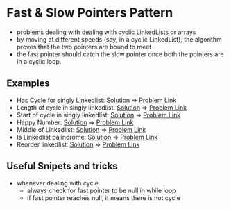 # Fast & Slow Pointers Pattern

- problems dealing with dealing with cyclic LinkedLists or arrays
- by moving at different speeds (say, in a cyclic LinkedList), the algorithm proves that the two pointers are bound to meet
- the fast pointer should catch the slow pointer once both the pointers are in a cyclic loop.

## Examples

- Has Cycle for singly Linkedlist: [Solution](/src/fast-slow-pointers/singly-ll-has-cycle.ts) => [Problem Link](https://leetcode.com/problems/linked-list-cycle/)
- Length of cycle in singly linkedlist: [Solution](/src/fast-slow-pointers/length-of-cycle.ts) => [Problem Link](https://www.educative.io/courses/grokking-the-coding-interview/N7rwVyAZl6D#Similar-Problems)
- Start of cycle in singly linkedlist: [Solution](/src/fast-slow-pointers/start-of-cycle-ll.ts) => [Problem Link](https://leetcode.com/problems/linked-list-cycle-ii/)
- Happy Number: [Solution](/src/fast-slow-pointers/happy-number.ts) => [Problem Link](https://leetcode.com/problems/happy-number/)
- Middle of Linkedlist: [Solution](/src/fast-slow-pointers/linkedlist-midpoint.ts) => [Problem Link](https://leetcode.com/problems/middle-of-the-linked-list/)
- Is Linkedlist palindrome: [Solution](/src/fast-slow-pointers/linkedlist-palindrome.ts) => [Problem Link](https://leetcode.com/problems/palindrome-linked-list/)
- Reorder linkedlist: [Solution](/src/fast-slow-pointers/rearrange-linkedlist.ts) => [Problem Link](https://leetcode.com/problems/reorder-list/)

## Useful Snipets and tricks

- whenever dealing with cycle
  - always check for fast pointer to be null in while loop
  - if fast pointer reaches null, it means there is not cycle
